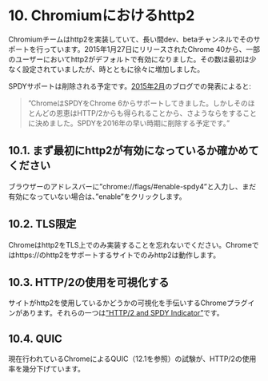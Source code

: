 # 10. Chromiumにおけるhttp2

Chromiumチームはhttp2を実装していて、長い間dev、betaチャンネルでそのサポートを行っています。2015年1月27日にリリースされたChrome 40から、一部のユーザーにおいてhttp2がデフォルトで有効になりました。その数は最初は少なく設定されていましたが、時とともに徐々に増加しました。

SPDYサポートは削除される予定です。[2015年2月](https://blog.chromium.org/2015/02/hello-http2-goodbye-spdy.html)のブログでの発表によると:

> ”ChromeはSPDYをChrome 6からサポートしてきました。しかしそのほとんどの恩恵はHTTP/2からも得られることから、さようならをすることに決めました。SPDYを2016年の早い時期に削除する予定です。”

## 10.1. まず最初にhttp2が有効になっているか確かめてください

ブラウザーのアドレスバーに”chrome://flags/#enable-spdy4”と入力し、まだ有効になっていない場合は、”enable”をクリックします。

## 10.2. TLS限定

Chromeはhttp2をTLS上でのみ実装することを忘れないでください。Chromeではhttps://のhttp2をサポートするサイトでのみhttp2は動作します。

## 10.3. HTTP/2の使用を可視化する

サイトがhttp2を使用しているかどうかの可視化を手伝いするChromeプラグインがあります。それらの一つは[”HTTP/2 and SPDY Indicator”](https://chrome.google.com/webstore/detail/spdy-indicator/mpbpobfflnpcgagjijhmgnchggcjblin)です。

## 10.4. QUIC

現在行われているChromeによるQUIC（12.1を参照）の試験が、HTTP/2の使用率を幾分下げています。
